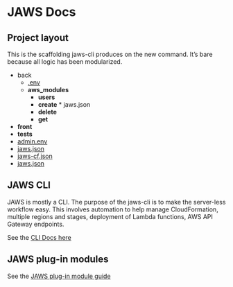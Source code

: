 # JAWS Docs

## Project layout

This is the scaffolding jaws-cli produces on the new command.  It’s bare because all logic has been modularized.

* back
  *  [.env](./commands.md#env)
  *  **aws_modules**
     *  **users**
       *  **create**
         *  jaws.json
       *  **delete**
       *  **get**
* **front**
* **tests**
* [admin.env](./admin-env.md)
* [jaws.json](./jaws-json.md)
* [jaws-cf.json](./jaws-cf-json.md)
* [jaws.json](./jaws-json.md)

## JAWS CLI

JAWS is mostly a CLI.  The purpose of the jaws-cli is to make the server-less workflow easy.  This involves automation to help manage CloudFormation, multiple regions and stages, deployment of Lambda functions, AWS API Gateway endpoints.

See the [CLI Docs here](./commands.md)

## JAWS plug-in modules

See the [JAWS plug-in module guide](./plugin-module-guide.md)
